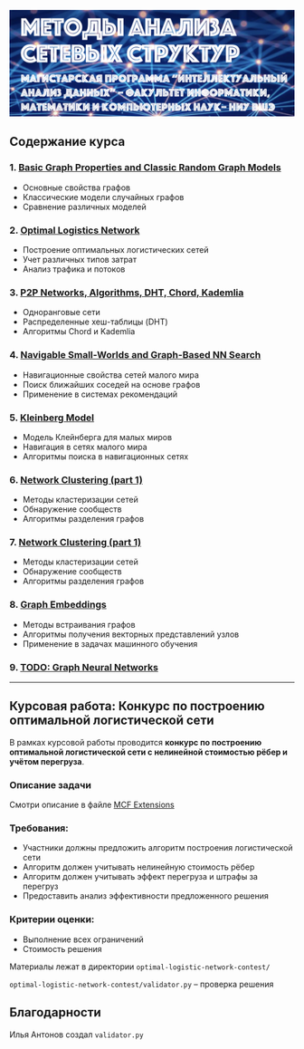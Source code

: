 ![Материалы к курсу "Методы анализа сетевых структур", читаемого в магистратуре по направлению "Интеллектуальный анализ данных" НИУ ВШЭ-Нинжий Ногород](logo.png)

## Содержание курса

### 1. [Basic Graph Properties and Classic Random Graph Models](./Basic-Graph-Properties-and-Classic-Random-Graph-Models.md)
- Основные свойства графов
- Классические модели случайных графов
- Сравнение различных моделей

### 2. [Optimal Logistics Network](./Optimal-Logistics-Network.md)
- Построение оптимальных логистических сетей
- Учет различных типов затрат
- Анализ трафика и потоков

### 3. [P2P Networks, Algorithms, DHT, Chord, Kademlia](./P2P-Networks-Algorithms-DHT-Chord-Kademlia.md)
- Одноранговые сети
- Распределенные хеш-таблицы (DHT)
- Алгоритмы Chord и Kademlia

### 4. [Navigable Small-Worlds and Graph-Based NN Search](./Navigable-Small-Worlds_Graph-Based-NN-Search.md)
- Навигационные свойства сетей малого мира
- Поиск ближайших соседей на основе графов
- Применение в системах рекомендаций

### 5. [Kleinberg Model](./Kleinberg-Model.md)
- Модель Клейнберга для малых миров
- Навигация в сетях малого мира
- Алгоритмы поиска в навигационных сетях

### 6. [Network Clustering (part 1)](./Network-Clustering-part-1.md)
- Методы кластеризации сетей
- Обнаружение сообществ
- Алгоритмы разделения графов

### 7. [Network Clustering (part 1)](./Network-Clustering-part-1.md)
- Методы кластеризации сетей
- Обнаружение сообществ
- Алгоритмы разделения графов

### 8. [Graph Embeddings](./Graph-Embeddings.md)
- Методы встраивания графов
- Алгоритмы получения векторных представлений узлов
- Применение в задачах машинного обучения

### 9. [TODO: Graph Neural Networks](./)


------
## Курсовая работа: Конкурс по построению оптимальной логистической сети

В рамках курсовой работы проводится **конкурс по построению оптимальной логистической сети с нелинейной стоимостью рёбер и учётом перегруза**.

### Описание задачи
Смотри описание в файле [MCF Extensions](./MCF_ext.md)

### Требования:
- Участники должны предложить алгоритм построения  логистической сети
- Алгоритм должен учитывать нелинейную стоимость рёбер
- Алгоритм должен учитывать эффект перегруза и штрафы за перегруз
- Предоставить анализ эффективности предложенного решения

### Критерии оценки:
- Выполнение всех ограничений
- Стоимость решения

Материалы лежат в директории `optimal-logistic-network-contest/`

`optimal-logistic-network-contest/validator.py` – проверка решения

## Благодарности
Илья Антонов создал `validator.py`